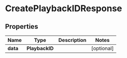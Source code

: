 

# CreatePlaybackIDResponse

## Properties

Name | Type | Description | Notes
------------ | ------------- | ------------- | -------------
**data** | **PlaybackID** |  |  [optional]



